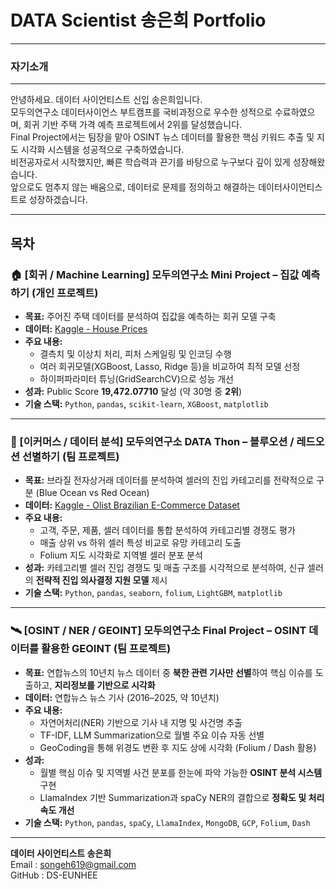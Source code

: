 # DATA Scientist 송은희 Portfolio

---

### 자기소개

---

안녕하세요. 데이터 사이언티스트 신입 송은희입니다.    
모두의연구소 데이터사이언스 부트캠프를 국비과정으로 우수한 성적으로 수료하였으며, 회귀 기반 주택 가격 예측 프로젝트에서 2위를 달성했습니다.    
Final Project에서는 팀장을 맡아 OSINT 뉴스 데이터를 활용한 핵심 키워드 추출 및 지도 시각화 시스템을 성공적으로 구축하였습니다.    
비전공자로서 시작했지만, 빠른 학습력과 끈기를 바탕으로 누구보다 깊이 있게 성장해왔습니다.    
앞으로도 멈추지 않는 배움으로, 데이터로 문제를 정의하고 해결하는 데이터사이언티스트로 성장하겠습니다.    

---

## 목차
### 🏠 [회귀 / Machine Learning] 모두의연구소 Mini Project – 집값 예측하기 (개인 프로젝트)

- **목표:** 주어진 주택 데이터를 분석하여 집값을 예측하는 회귀 모델 구축  
- **데이터:** [Kaggle - House Prices](https://www.kaggle.com/competitions/modu-ds-4-house-prices)  
- **주요 내용:**  
  - 결측치 및 이상치 처리, 피처 스케일링 및 인코딩 수행  
  - 여러 회귀모델(XGBoost, Lasso, Ridge 등)을 비교하여 최적 모델 선정  
  - 하이퍼파라미터 튜닝(GridSearchCV)으로 성능 개선  
- **성과:** Public Score **19,472.07710** 달성 (약 30명 중 **2위**)  
- **기술 스택:** `Python`, `pandas`, `scikit-learn`, `XGBoost`, `matplotlib`

---

### 🛒 [이커머스 / 데이터 분석] 모두의연구소 DATA Thon – 블루오션 / 레드오션 선별하기 (팀 프로젝트)

- **목표:** 브라질 전자상거래 데이터를 분석하여 셀러의 진입 카테고리를 전략적으로 구분 (Blue Ocean vs Red Ocean)  
- **데이터:** [Kaggle - Olist Brazilian E-Commerce Dataset](https://www.kaggle.com/datasets/olistbr/brazilian-ecommerce/data)  
- **주요 내용:**  
  - 고객, 주문, 제품, 셀러 데이터를 통합 분석하여 카테고리별 경쟁도 평가  
  - 매출 상위 vs 하위 셀러 특성 비교로 유망 카테고리 도출  
  - Folium 지도 시각화로 지역별 셀러 분포 분석  
- **성과:** 카테고리별 셀러 진입 경쟁도 및 매출 구조를 시각적으로 분석하여, 신규 셀러의 **전략적 진입 의사결정 지원 모델** 제시  
- **기술 스택:** `Python`, `pandas`, `seaborn`, `folium`, `LightGBM`, `matplotlib`

---

### 🛰 [OSINT / NER / GEOINT] 모두의연구소 Final Project – OSINT 데이터를 활용한 GEOINT (팀 프로젝트)

- **목표:** 연합뉴스의 10년치 뉴스 데이터 중 **북한 관련 기사만 선별**하여 핵심 이슈를 도출하고, **지리정보를 기반으로 시각화**  
- **데이터:** 연합뉴스 뉴스 기사 (2016–2025, 약 10년치)  
- **주요 내용:**  
  - 자연어처리(NER) 기반으로 기사 내 지명 및 사건명 추출  
  - TF-IDF, LLM Summarization으로 월별 주요 이슈 자동 선별  
  - GeoCoding을 통해 위경도 변환 후 지도 상에 시각화 (Folium / Dash 활용)  
- **성과:**  
  - 월별 핵심 이슈 및 지역별 사건 분포를 한눈에 파악 가능한 **OSINT 분석 시스템** 구현  
  - LlamaIndex 기반 Summarization과 spaCy NER의 결합으로 **정확도 및 처리 속도 개선**  
- **기술 스택:** `Python`, `pandas`, `spaCy`, `LlamaIndex`, `MongoDB`, `GCP`, `Folium`, `Dash`

---
  
**데이터 사이언티스트 송은희**    
Email : songeh619@gmail.com    
GitHub : DS-EUNHEE
